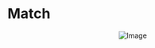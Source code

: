 ﻿# Match
<div align="center">

![Image](https://github.com/user-attachments/assets/d0056d92-8ee2-4ccc-b24c-a07dec2fa1ac)

</div>